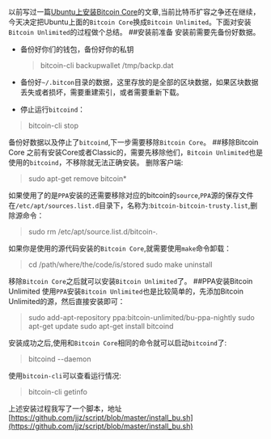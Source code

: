 以前写过一篇[Ubuntu上安装Bitcoin Core](http://www.jianshu.com/p/3767b20856c6)的文章,当前比特币扩容之争还在继续，今天决定把Ubuntu上面的`Bitcoin Core`换成`Bitcoin Unlimited`。下面对安装`Bitcoin Unlimited`的过程做个总结。
##安装前准备
安装前需要先备份好数据。

* 备份好你们的钱包，备份好你的私钥
	
	 >bitcoin-cli backupwallet /tmp/backp.dat
	
* 备份好`~/.bitcon`目录的数据，这里存放的是全部的区块数据，如果区块数据丢失或者损坏，需要重建索引，或者需要重新下载。

* 停止运行`bitcoind`：
>bitcoin-cli stop

备份好数据以及停止了`bitcoind`,下一步需要移除`Bitcoin Core`。
##移除Bitcoin Core
之前有安装Core或者Classic的，需要先移除他们，`Bitcoin Unlimited`也是使用的`bitcoind`，不移除就无法正确安装。
删除客户端:
>sudo apt-get remove bitcoin*

如果使用了的是`PPA`安装的还需要移除对应的bitcoin的`source`,`PPA`源的保存文件在`/etc/apt/sources.list.d`目录下，名称为:`bitcoin-bitcoin-trusty.list`,删除源命令：
>sudo rm /etc/apt/source.list.d/bitcoin-*.*

如果你是使用的源代码安装的`Bitcoin Core`,就需要使用`make`命令卸载：
> cd /path/where/the/code/is/stored
> sudo make uninstall

移除`Bitcoin Core`之后就可以安装`Bitcoin Unlimited`了。
##PPA安装Bitcoin Unlimited
使用`PPA`安装`Bitcoin Unlimited`也是比较简单的，先添加Bitcoin Unlimited的源，然后直接安装即可：
>sudo add-apt-repository ppa:bitcoin-unlimited/bu-ppa-nightly
>sudo apt-get update
>sudo apt-get install bitcoind

安装成功之后,使用和`Bitcoin Core`相同的命令就可以启动`bitcoind`了:
>bitcoind --daemon

使用`bitcoin-cli`可以查看运行情况:
>bitcoin-cli getinfo

上述安装过程我写了一个脚本，地址[https://github.com/jjz/script/blob/master/install_bu.sh](https://github.com/jjz/script/blob/master/install_bu.sh)

